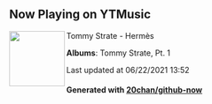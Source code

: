 ## Now Playing on YTMusic

[<img align="left" width="100" src="https://lh3.googleusercontent.com/PYXeoK-CPtRg-6c2eb_6SehT9qBsZq4eheaSwku_mlrGRCSr39r8Fcbz7MeLX-iBb5YJjXMS6hnDjds">](https://music.youtube.com/watch?v=ksnCdPe-TK0)

Tommy Strate - Hermès

**Albums**: Tommy Strate, Pt. 1

Last updated at 06/22/2021 13:52

#### Generated with [20chan/github-now](https://github.com/20chan/github-now)
